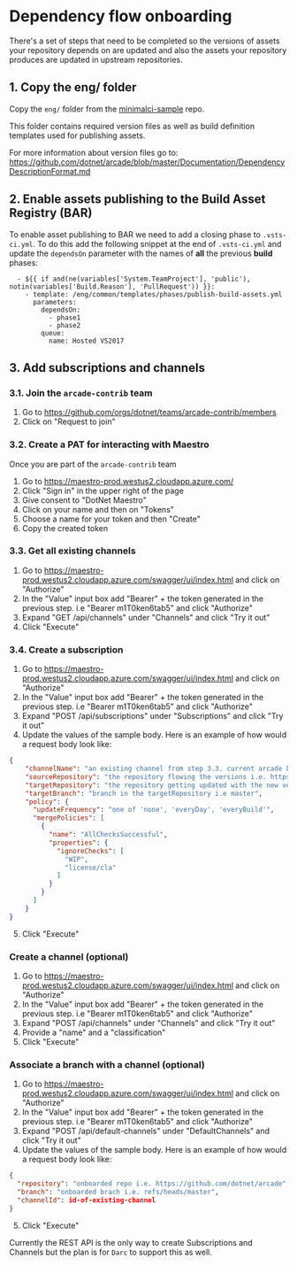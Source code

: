 # Dependency flow onboarding

There's a set of steps that need to be completed so the versions of assets your repository depends on are updated and also the assets your repository produces are updated in upstream repositories.

## 1. Copy the eng/ folder

Copy the `eng/` folder from the [minimalci-sample](https://github.com/dotnet/arcade-minimalci-sample) repo. 

This folder contains required version files as well as build definition templates used for publishing assets.

For more information about version files go to: https://github.com/dotnet/arcade/blob/master/Documentation/DependencyDescriptionFormat.md

## 2. Enable assets publishing to the Build Asset Registry (BAR)

To enable asset publishing to BAR we need to add a closing phase to `.vsts-ci.yml`. To do this add the following snippet at the end of `.vsts-ci.yml` and update the `dependsOn` parameter with the names of **all** the previous **build** phases:

```
  - ${{ if and(ne(variables['System.TeamProject'], 'public'), notin(variables['Build.Reason'], 'PullRequest')) }}:
    - template: /eng/common/templates/phases/publish-build-assets.yml
      parameters:
        dependsOn:
          - phase1
          - phase2
        queue: 
          name: Hosted VS2017
```

## 3. Add subscriptions and channels

### 3.1. Join the `arcade-contrib` team

1. Go to https://github.com/orgs/dotnet/teams/arcade-contrib/members
2. Click on "Request to join"

### 3.2. Create a PAT for interacting with Maestro

Once you are part of the `arcade-contrib` team

1. Go to https://maestro-prod.westus2.cloudapp.azure.com/
2. Click "Sign in" in the upper right of the page
3. Give consent to "DotNet Maestro"
4. Click on your name and then on "Tokens"
5. Choose a name for your token and then "Create"
6. Copy the created token

### 3.3. Get all existing channels

1. Go to https://maestro-prod.westus2.cloudapp.azure.com/swagger/ui/index.html and click on "Authorize"
2. In the "Value" input box add "Bearer" + the token generated in the previous step. i.e "Bearer m1T0ken6tab5" and click "Authorize"
3. Expand "GET /api/channels" under "Channels" and click "Try it out"
5. Click "Execute"

### 3.4. Create a subscription

1. Go to https://maestro-prod.westus2.cloudapp.azure.com/swagger/ui/index.html and click on "Authorize"
2. In the "Value" input box add "Bearer" + the token generated in the previous step. i.e "Bearer m1T0ken6tab5" and click "Authorize"
3. Expand "POST /api/subscriptions" under "Subscriptions" and click "Try it out"
4. Update the values of the sample body. Here is an example of how would a request body look like:
``` json
{
    "channelName": "an existing channel from step 3.3. current arcade builds output to '.NET Tools - Latest'",
    "sourceRepository": "the repository flowing the versions i.e. https://github.com/dotnet/arcade",
    "targetRepository": "the repository getting updated with the new versions i.e. https://github.com/dotnet/arcade-minimalci-sample",
    "targetBranch": "branch in the targetRepository i.e master",
    "policy": {
      "updateFrequency": "one of 'none', 'everyDay', 'everyBuild'",
      "mergePolicies": [
        {
          "name": "AllChecksSuccessful",
          "properties": {
            "ignoreChecks": [
              "WIP",
              "license/cla"
            ]
          }
        }
      ]
    }
}
```
5. Click "Execute"

### Create a channel (optional)

1. Go to https://maestro-prod.westus2.cloudapp.azure.com/swagger/ui/index.html and click on "Authorize"
2. In the "Value" input box add "Bearer" + the token generated in the previous step. i.e "Bearer m1T0ken6tab5" and click "Authorize"
3. Expand "POST /api/channels" under "Channels" and click "Try it out"
4. Provide a "name" and a "classification"
5. Click "Execute"

### Associate a branch with a channel (optional)

1. Go to https://maestro-prod.westus2.cloudapp.azure.com/swagger/ui/index.html and click on "Authorize"
2. In the "Value" input box add "Bearer" + the token generated in the previous step. i.e "Bearer m1T0ken6tab5" and click "Authorize"
3. Expand "POST /api/default-channels" under "DefaultChannels" and click "Try it out"
4. Update the values of the sample body. Here is an example of how would a request body look like:
``` json
{
  "repository": "onboarded repo i.e. https://github.com/dotnet/arcade",
  "branch": "onboarded brach i.e. refs/heads/master",
  "channelId": id-of-existing-channel
}
```
5. Click "Execute"

Currently the REST API is the only way to create Subscriptions and Channels but the plan is for `Darc` to support this as well.